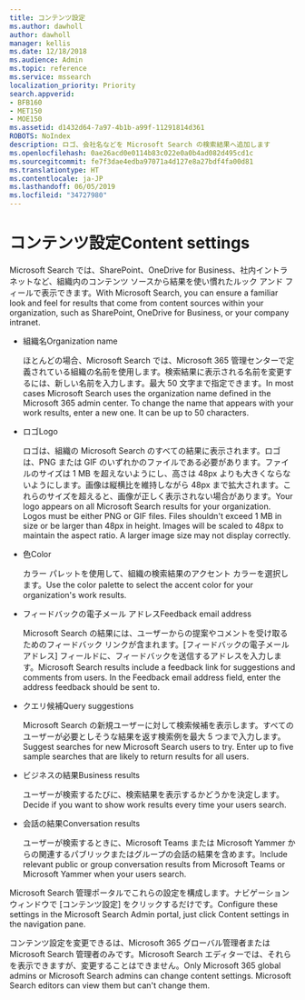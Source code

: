 ```yaml
---
title: コンテンツ設定
ms.author: dawholl
author: dawholl
manager: kellis
ms.date: 12/18/2018
ms.audience: Admin
ms.topic: reference
ms.service: mssearch
localization_priority: Priority
search.appverid:
- BFB160
- MET150
- MOE150
ms.assetid: d1432d64-7a97-4b1b-a99f-11291814d361
ROBOTS: NoIndex
description: ロゴ、会社名などを Microsoft Search の検索結果へ追加します
ms.openlocfilehash: 0ae26acd0e0114b83c022e0a0b4ad082d495cd1c
ms.sourcegitcommit: fe7f3dae4edba97071a4d127e8a27bdf4fa00d81
ms.translationtype: HT
ms.contentlocale: ja-JP
ms.lasthandoff: 06/05/2019
ms.locfileid: "34727980"
---
```

# <a name="content-settings"></a><span data-ttu-id="273c7-103">コンテンツ設定</span><span class="sxs-lookup"><span data-stu-id="273c7-103">Content settings</span></span>

 
<span data-ttu-id="273c7-104">Microsoft Search では、SharePoint、OneDrive for Business、社内イントラネットなど、組織内のコンテンツ ソースから結果を使い慣れたルック アンド フィールで表示できます。</span><span class="sxs-lookup"><span data-stu-id="273c7-104">With Microsoft Search, you can ensure a familiar look and feel for results that come from content sources within your organization, such as SharePoint, OneDrive for Business, or your company intranet.</span></span> 
  
- <span data-ttu-id="273c7-105">組織名</span><span class="sxs-lookup"><span data-stu-id="273c7-105">Organization name</span></span>
    
    <span data-ttu-id="273c7-p101">ほとんどの場合、Microsoft Search では、Microsoft 365 管理センターで定義されている組織の名前を使用します。検索結果に表示される名前を変更するには、新しい名前を入力します。最大 50 文字まで指定できます。</span><span class="sxs-lookup"><span data-stu-id="273c7-p101">In most cases Microsoft Search uses the organization name defined in the Microsoft 365 admin center. To change the name that appears with your work results, enter a new one. It can be up to 50 characters.</span></span>
    
- <span data-ttu-id="273c7-109">ロゴ</span><span class="sxs-lookup"><span data-stu-id="273c7-109">Logo</span></span>
    
    <span data-ttu-id="273c7-p102">ロゴは、組織の Microsoft Search のすべての結果に表示されます。ロゴは、PNG または GIF のいずれかのファイルである必要があります。ファイルのサイズは 1 MB を超えないようにし、高さは 48px よりも大きくならないようにします。画像は縦横比を維持しながら 48px まで拡大されます。これらのサイズを超えると、画像が正しく表示されない場合があります。</span><span class="sxs-lookup"><span data-stu-id="273c7-p102">Your logo appears on all Microsoft Search results for your organization. Logos must be either PNG or GIF files. Files shouldn't exceed 1 MB in size or be larger than 48px in height. Images will be scaled to 48px to maintain the aspect ratio. A larger image size may not display correctly.</span></span>
    
- <span data-ttu-id="273c7-115">色</span><span class="sxs-lookup"><span data-stu-id="273c7-115">Color</span></span>
    
    <span data-ttu-id="273c7-116">カラー パレットを使用して、組織の検索結果のアクセント カラーを選択します。</span><span class="sxs-lookup"><span data-stu-id="273c7-116">Use the color palette to select the accent color for your organization's work results.</span></span>
    
- <span data-ttu-id="273c7-117">フィードバックの電子メール アドレス</span><span class="sxs-lookup"><span data-stu-id="273c7-117">Feedback email address</span></span>
    
    <span data-ttu-id="273c7-p103">Microsoft Search の結果には、ユーザーからの提案やコメントを受け取るためのフィードバック リンクが含まれます。[フィードバックの電子メール アドレス] フィールドに、フィードバックを送信するアドレスを入力します。</span><span class="sxs-lookup"><span data-stu-id="273c7-p103">Microsoft Search results include a feedback link for suggestions and comments from users. In the Feedback email address field, enter the address feedback should be sent to.</span></span>
    
- <span data-ttu-id="273c7-120">クエリ候補</span><span class="sxs-lookup"><span data-stu-id="273c7-120">Query suggestions</span></span>
    
    <span data-ttu-id="273c7-p104">Microsoft Search の新規ユーザーに対して検索候補を表示します。すべてのユーザーが必要としそうな結果を返す検索例を最大 5 つまで入力します。</span><span class="sxs-lookup"><span data-stu-id="273c7-p104">Suggest searches for new Microsoft Search users to try. Enter up to five sample searches that are likely to return results for all users.</span></span>
    
- <span data-ttu-id="273c7-123">ビジネスの結果</span><span class="sxs-lookup"><span data-stu-id="273c7-123">Business results</span></span>
    
    <span data-ttu-id="273c7-124">ユーザーが検索するたびに、検索結果を表示するかどうかを決定します。</span><span class="sxs-lookup"><span data-stu-id="273c7-124">Decide if you want to show work results every time your users search.</span></span>
    
- <span data-ttu-id="273c7-125">会話の結果</span><span class="sxs-lookup"><span data-stu-id="273c7-125">Conversation results</span></span>
    
    <span data-ttu-id="273c7-126">ユーザーが検索するときに、Microsoft Teams または Microsoft Yammer からの関連するパブリックまたはグループの会話の結果を含めます。</span><span class="sxs-lookup"><span data-stu-id="273c7-126">Include relevant public or group conversation results from Microsoft Teams or Microsoft Yammer when your users search.</span></span>
    
<span data-ttu-id="273c7-127">Microsoft Search 管理ポータルでこれらの設定を構成します。ナビゲーション ウィンドウで [コンテンツ設定] をクリックするだけです。</span><span class="sxs-lookup"><span data-stu-id="273c7-127">Configure these settings in the Microsoft Search Admin portal, just click Content settings in the navigation pane.</span></span>
  
<span data-ttu-id="273c7-p105">コンテンツ設定を変更できるは、Microsoft 365 グローバル管理者または Microsoft Search 管理者のみです。Microsoft Search エディターでは、それらを表示できますが、変更することはできません。</span><span class="sxs-lookup"><span data-stu-id="273c7-p105">Only Microsoft 365 global admins or Microsoft Search admins can change content settings. Microsoft Search editors can view them but can't change them.</span></span>


